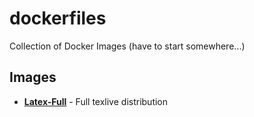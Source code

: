 # dockerfiles
Collection of Docker Images (have to start somewhere...)

## Images
* **[Latex-Full](https://github.com/colinmkinsella/dockerfiles/tree/master/latex-full)** - Full texlive distribution
